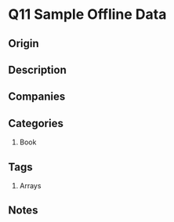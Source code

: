 # Q11 Sample Offline Data

## Origin

## Description

## Companies

## Categories

1. Book

## Tags

1. Arrays

## Notes